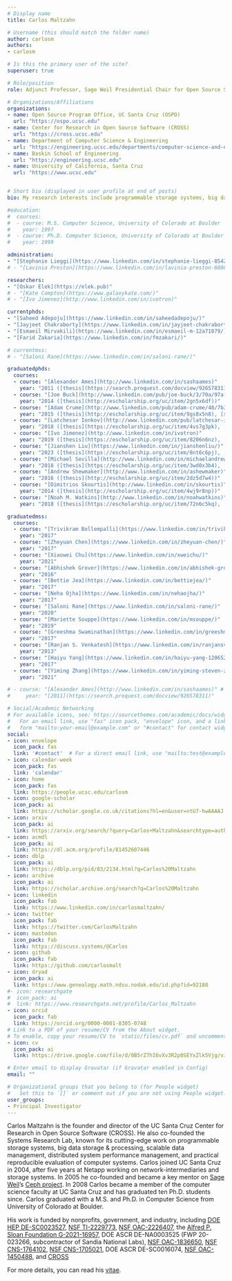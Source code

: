 ```yaml
---
# Display name
title: Carlos Maltzahn

# Username (this should match the folder name)
author: carlosm
authors:
- carlosm

# Is this the primary user of the site?
superuser: true

# Role/position
role: Adjunct Professor, Sage Weil Presidential Chair for Open Source Software, Founder & Director of CROSS, OSPO

# Organizations/Affiliations
organizations:
- name: Open Source Program Office, UC Santa Cruz (OSPO)
  url: "https://ospo.ucsc.edu"
- name: Center for Research in Open Source Software (CROSS)
  url: "https://cross.ucsc.edu"
- name: Department of Computer Science & Engineering
  url: "https://engineering.ucsc.edu/departments/computer-science-and-engineering"
- name: Baskin School of Engineering
  url: "https://engineering.ucsc.edu"
- name: University of California, Santa Cruz
  url: "https://www.ucsc.edu"


# Short bio (displayed in user profile at end of posts)
bio: My research interests include programmable storage systems, big data storage & processing, scalable data management, distributed systems performance management, and practical reproducible research.

#education:
#  courses:
#  - course: M.S. Computer Science, University of Colorado at Boulder
#    year: 1997
#  - course: Ph.D. Computer Science, University of Colorado at Boulder
#    year: 1999

administration:
- "[Stephanie Lieggi](https://www.linkedin.com/in/stephanie-lieggi-8542624/)"
# - "[Lavinia Preston](https://www.linkedin.com/in/lavinia-preston-60806b127/)"

researchers:
- "[Oskar Elek](https://elek.pub)"
# - "[Kate Compton](https://www.galaxykate.com/)"
# - "[Ivo Jimenez](http://www.linkedin.com/in/ivotron)"

currentphds:
- "[Saheed Adepoju](https://www.linkedin.com/in/saheedadepoju/)"
- "[Jayjeet Chakraborty](https://www.linkedin.com/in/jayjeet-chakraborty-077579162/)"
- "[Esmaeil Mirvakili](https://www.linkedin.com/in/esmaeil-m-12a71879/)"
- "[Farid Zakaria](https://www.linkedin.com/in/fmzakari/)"

# currentmss:
# - "[Saloni Rane](https://www.linkedin.com/in/saloni-rane/)"

graduatedphds:
  courses:
  - course: "[Alexander Ames](http://www.linkedin.com/in/sashaames)"
    year: "2011 ([thesis](https://search.proquest.com/docview/926578311))"
  - course: "[Joe Buck](http://www.linkedin.com/pub/joe-buck/3/70a/97a)"
    year: "2014 ([thesis](http://escholarship.org/uc/item/2gn5x6df))"
  - course: "[Adam Crume](http://www.linkedin.com/pub/adam-crume/48/7b3/330)"
    year: "2015 ([thesis](http://escholarship.org/uc/item/9gs8x5n8), [slides](https://drive.google.com/file/d/0B5rZ7hI6vXv3OEhoZVFxNzQ4Qlk/view?usp=sharing&resourcekey=0-Fmqd5UR_6EHJVPpWFHW9Dg))"
  - course: "[Latchesar Ionkov](http://www.linkedin.com/pub/latchesar-ionkov/2/b9b/768)"
    year: "2018 ([thesis](https://escholarship.org/uc/item/4vs7g3pk), [slides](https://drive.google.com/file/d/1HsZAFm6RDHI_sZlqx0L94vXoUMO03By8/view?usp=sharing))"
  - course: "[Ivo Jimenez](http://www.linkedin.com/in/ivotron)"
    year: "2019 ([thesis](https://escholarship.org/uc/item/8206n6nz), [slides](https://docs.google.com/presentation/d/16SDV4etFvGVRmxuPNns97ivSJv1IleJd/edit?usp=sharing&ouid=105297454540541468964&rtpof=true&sd=true))"
  - course: "[Jianshen Liu](https://www.linkedin.com/in/jianshenliu/)"
    year: "2023 ([thesis](https://escholarship.org/uc/item/8nt6c6pj), [slides](https://docs.google.com/presentation/d/16AaXtVfVrPRFy8EOTcC90LMYpuQnpDZI/edit?usp=sharing&ouid=105297454540541468964&rtpof=true&sd=true))"
  - course: "[Michael Sevilla](http://www.linkedin.com/in/michaelandrewsevilla)"
    year: "2018 ([thesis](https://escholarship.org/uc/item/3wd0x3b4), [slides](https://docs.google.com/presentation/d/1pbVKC8HLvuihNpf6NJ3SS1rtc7O2DHgrEB2Oj3ZiWyo/edit?usp=sharing))"
  - course: "[Andrew Shewmaker](http://www.linkedin.com/in/ashewmaker)"
    year: "2016 ([thesis](http://escholarship.org/uc/item/2dz5d7w4))"
  - course: "[Dimitrios Skourtis](http://www.linkedin.com/in/skourtis)"
    year: "2014 ([thesis](http://escholarship.org/uc/item/4wj9r8np))"
  - course: "[Noah M. Watkins](http://www.linkedin.com/in/noahwatkins)"
    year: "2018 ([thesis](https://escholarship.org/uc/item/72n6c5kq), [slides](https://docs.google.com/presentation/d/1wlhs59LS1bEzynKK_yaE_NSD2jgf9eeH/edit?usp=sharing&ouid=105297454540541468964&rtpof=true&sd=true))"

graduatedmss:
  courses:
  - course: "[Trivikram Bollempalli](https://www.linkedin.com/in/trivikram-bollempalli-079a375b/)"
    year: "2017"
  - course: "[Zheyuan Chen](https://www.linkedin.com/in/zheyuan-chen/)"
    year: "2017"
  - course: "[Xiaowei Chu](https://www.linkedin.com/in/xweichu/)"
    year: "2021"
  - course: "[Abhishek Grover](https://www.linkedin.com/in/abhishek-grover-8183a024/)"
    year: "2016"
  - course: "[Bettie Jea](https://www.linkedin.com/in/bettiejea/)"
    year: "2017"
  - course: "[Neha Ojha](https://www.linkedin.com/in/nehaojha/)"
    year: "2017"
  - course: "[Saloni Rane](https://www.linkedin.com/in/saloni-rane/)"
    year: "2020"
  - course: "[Mariette Souppe](https://www.linkedin.com/in/msouppe/)"
    year: "2019"
  - course: "[Greeshma Swaminathan](https://www.linkedin.com/in/greeshmaswaminathan/)"
    year: "2017"
  - course: "[Ranjan S. Venkatesh](https://www.linkedin.com/in/ranjansv/)"
    year: "2013"
  - course: "[Haiyu Yang](https://www.linkedin.com/in/haiyu-yang-120652b4/)"
    year: "2017"
  - course: "[Yiming Zhang](https://www.linkedin.com/in/yiming-steven-zhang/)"
    year: "2021"

# - course: "[Alexander Ames](http://www.linkedin.com/in/sashaames)" #
#	  year: "[2011](https://search.proquest.com/docview/926578311)"

# Social/Academic Networking
# For available icons, see: https://sourcethemes.com/academic/docs/widgets/#icons
#   For an email link, use "fas" icon pack, "envelope" icon, and a link in the
#   form "mailto:your-email@example.com" or "#contact" for contact widget.
social:
- icon: envelope
  icon_pack: fas
  link: '#contact'  # For a direct email link, use "mailto:test@example.org".
- icon: calendar-week
  icon_pack: fas
  link: 'calendar'
- icon: home
  icon_pack: fas
  link: https://people.ucsc.edu/carlosm
- icon: google-scholar
  icon_pack: ai
  link: https://scholar.google.co.uk/citations?hl=en&user=ntU7-hwAAAAJ
- icon: arxiv
  icon_pack: ai
  link: https://arxiv.org/search/?query=Carlos+Maltzahn&searchtype=author&abstracts=show&order=-announced_date_first&size=50
- icon: acmdl
  icon_pack: ai
  link: https://dl.acm.org/profile/81452607446
- icon: dblp
  icon_pack: ai
  link: https://dblp.org/pid/83/2134.html?q=Carlos%20Maltzahn
- icon: archive
  icon_pack: ai
  link: https://scholar.archive.org/search?q=Carlos%20Maltzahn
- icon: linkedin
  icon_pack: fab
  link: https://www.linkedin.com/in/carlosmaltzahn/
- icon: twitter
  icon_pack: fab
  link: https://twitter.com/CarlosMaltzahn
- icon: mastodon
  icon_pack: fab
  link: https://discuss.systems/@Carlos
- icon: github
  icon_pack: fab
  link: https://github.com/carlosmalt
- icon: dryad
  icon_pack: ai
  link: https://www.genealogy.math.ndsu.nodak.edu/id.php?id=92188
#- icon: researchgate
#  icon_pack: ai
#  link: https://www.researchgate.net/profile/Carlos_Maltzahn
- icon: orcid
  icon_pack: fab
  link: https://orcid.org/0000-0001-8305-0748
# Link to a PDF of your resume/CV from the About widget.
# To enable, copy your resume/CV to `static/files/cv.pdf` and uncomment the lines below.  
- icon: cv
  icon_pack: ai
  link: https://drive.google.com/file/d/0B5rZ7hI6vXv3R2p0SEYxZlk5Vjg/view?usp=sharing

# Enter email to display Gravatar (if Gravatar enabled in Config)
email: ""

# Organizational groups that you belong to (for People widget)
#   Set this to `[]` or comment out if you are not using People widget.  
user_groups:
- Principal Investigator
---
```

<!--
<div id="twitter-feed" style="float:right; width:30%; text-align:right; margin-top:-10px; ">
<a class="twitter-timeline" data-width="300" data-height="800" data-theme="light" href="https://twitter.com/CarlosMaltzahn?ref_src=twsrc%5Etfw">Tweets by Carlos Maltzahn</a> <script async src="https://platform.twitter.com/widgets.js" charset="utf-8"></script></div>
-->

Carlos Maltzahn is the founder and director of the UC Santa Cruz Center for Research in Open Source Software (CROSS). He also co-founded the Systems Research Lab, known for its cutting-edge work on programmable storage systems, big data storage & processing, scalable data management, distributed system performance management, and practical reproducible evaluation of computer systems. Carlos joined UC Santa Cruz in 2004, after five years at Netapp working on network-intermediaries and storage systems. In 2005 he co-founded and became a key mentor on [Sage Weil](https://en.wikipedia.org/wiki/Sage_Weil)’s [Ceph project](https://ceph.io). In 2008 Carlos became a member of the computer science faculty at UC Santa Cruz and has graduated ten Ph.D. students since. Carlos graduated with a M.S. and Ph.D. in Computer Science from University of Colorado at Boulder.

His work is funded by nonprofits, government, and industry, including [DOE HEP DE-SC0023527](https://watchep.org), [NSF TI-2229773](https://www.nsf.gov/awardsearch/showAward?AWD_ID=2229773), [NSF OAC-2226407](https://www.nsf.gov/awardsearch/showAward?AWD_ID=2226407), the [Alfred P. Sloan Foundation G-2021-16957](https://sloan.org/grant-detail/9723), DOE ASCR DE-NA0003525 (FWP 20-023266, subcontractor of Sandia National Labs), [NSF OAC-1836650](https://www.nsf.gov/awardsearch/showAward?AWD_ID=1836650), [NSF CNS-1764102](https://www.nsf.gov/awardsearch/showAward?AWD_ID=1764102), [NSF CNS-1705021](https://www.nsf.gov/awardsearch/showAward?AWD_ID=1705021), DOE ASCR DE-SC0016074, [NSF OAC-1450488](https://www.nsf.gov/awardsearch/showAward?AWD_ID=1450488), and [CROSS](https://cross.ucsc.edu)

For more details, you can read his [vitae](https://drive.google.com/file/d/0B5rZ7hI6vXv3R2p0SEYxZlk5Vjg/view?usp=sharing).
